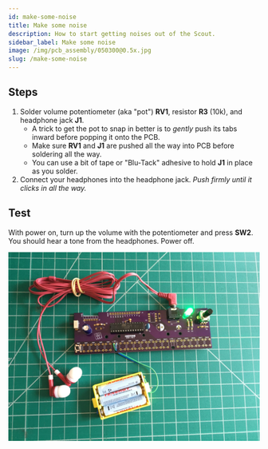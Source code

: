 ```yaml
---
id: make-some-noise
title: Make some noise
description: How to start getting noises out of the Scout.
sidebar_label: Make some noise
image: /img/pcb_assembly/050300@0.5x.jpg
slug: /make-some-noise
---
```


## Steps

1. Solder volume potentiometer (aka "pot") **RV1**, resistor **R3** (10k), and headphone jack **J1**.
   - A trick to get the pot to snap in better is to _gently_ push its tabs inward before popping it onto the PCB.
   - Make sure **RV1** and **J1** are pushed all the way into PCB before soldering all the way.
   - You can use a bit of tape or "Blu-Tack" adhesive to hold **J1** in place as you solder.
2. Connect your headphones into the headphone jack. _Push firmly until it clicks in all the way._

## Test

With power on, turn up the volume with the potentiometer and press **SW2**. You should hear a tone from the headphones. Power off.

![050300@0.5x.jpg](/img/pcb_assembly/050300@0.5x.jpg)
